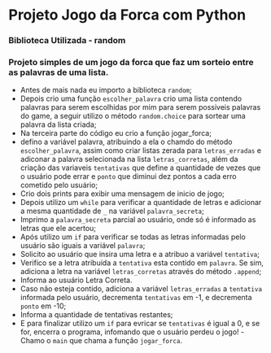 # Projeto Jogo da Forca com Python

### Biblioteca Utilizada - random
### Projeto simples de um jogo da forca que faz um sorteio entre as palavras de uma lista.

- Antes de mais nada eu importo a biblioteca ```random```;
- Depois crio uma função ```escolher_palavra``` crio uma lista contendo palavras para serem escolhidas por mim para serem possiveis palavras do game, a seguir utilizo o método ```random.choice``` para sortear uma palavra da lista criada;
- Na terceira parte do código eu crio a função jogar_forca;
 - defino a variável palavra, atribuindo a ela o chamdo do método ```escolher_palavra```, assim como criar listas zerada para ```letras_erradas``` e adiconar a palavra selecionada na lista ```letras_corretas```, além da criação das variaveis ```tentativas``` que define a quantidade de vezes que o usuário pode errar e ```ponto``` que diminui dez pontos a cada erro cometido pelo usuário;
 - Crio dois prints para exibir uma mensagem de inicio de jogo;
 - Depois utilizo um ```while``` para verificar a quantidade de letras e adicionar a mesma quantidade de ```_``` na variável ```palavra_secreta```;
 - Imprimo a ```palavra_secreta``` parcial ao usuário, onde só é informado as letras que ele acertou;
 - Após utilizo um ```if``` para verificar se todas as letras informadas pelo usuário são iguais a variável ```palavra```;
 - Solicito ao usuário que insira uma letra e a atribuo a variável ```tentativa```;
 - Verifico se a letra atribuída a ```tentativa``` esta contido em ```palavra```. Se sim, adiciona a letra na variável ```letras_corretas``` através do método ```.append```;
 - Informa ao usuário Letra Correta.
 - Caso não esteja contido, adiciona a variável ```letras_erradas``` a ```tentativa``` informada pelo usuário, decrementa ```tentativas``` em -1, e decrementa ```ponto``` em -10;
 - Informa a quantidade de tentativas restantes;
 - E para finalizar utilizo um ```if``` para evricar se ```tentativas``` é igual a 0, e se for, encerra o programa, infomando que o usuário perdeu o jogo!
 -Chamo o ```main``` que chama a função ```jogar_forca```.



